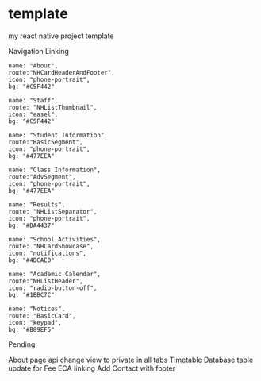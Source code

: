 # template
my react native project template


Navigation Linking

    name: "About",
    route:"NHCardHeaderAndFooter",
    icon: "phone-portrait",
    bg: "#C5F442"
  
    name: "Staff",
    route: "NHListThumbnail",
    icon: "easel",
    bg: "#C5F442"
  
    name: "Student Information",
    route:"BasicSegment",
    icon: "phone-portrait",
    bg: "#477EEA"
    
    name: "Class Information",
    route:"AdvSegment",
    icon: "phone-portrait",
    bg: "#477EEA"
    
    name: "Results",
    route: "NHListSeparator",
    icon: "phone-portrait",
    bg: "#DA4437"
    
    name: "School Activities",
    route: "NHCardShowcase",
    icon: "notifications",
    bg: "#4DCAE0"
 
    name: "Academic Calendar",
    route:"NHListHeader",
    icon: "radio-button-off",
    bg: "#1EBC7C"
    
    name: "Notices",
    route: "BasicCard",
    icon: "keypad",
    bg: "#B89EF5"
    

Pending:

About page api
change view to private in all tabs
Timetable
Database table update for Fee
ECA linking
Add Contact with footer